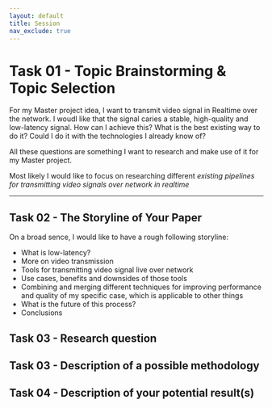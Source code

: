 ```yaml
---
layout: default
title: Session
nav_exclude: true
---
```


# Task 01 - Topic Brainstorming & Topic Selection

For my Master project idea, I want to transmit video signal in Realtime over the network. I woudl like that the signal caries a stable, high-quality and low-latency signal.
How can I achieve this? What is the best existing way to do it? Could I do it with the technologies I already know of?

All these questions are something I want to research and make use of it for my Master project.

Most likely I would like to focus on researching different *existing pipelines for transmitting video signals over network in realtime*

---

## Task 02 - The Storyline of Your Paper

On a broad sence, I would like to have a rough following storyline:

- What is low-latency?
- More on video transmission
- Tools for transmitting video signal live over network
- Use cases, benefits and downsides of those tools
- Combining and merging different techniques for improving performance and quality of my specific case, which is applicable to other things
- What is the future of this process?
- Conclusions

## Task 03 - Research question

## Task 03 - Description of a possible methodology

## Task 04 - Description of your potential result(s) 
